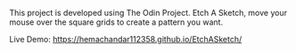 This project is developed using The Odin Project. Etch A Sketch, move your mouse over the square grids to create a pattern you want.

Live Demo: https://hemachandar112358.github.io/EtchASketch/
